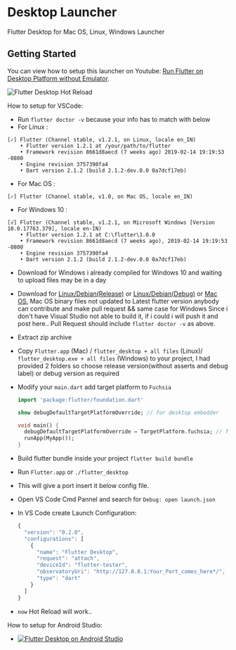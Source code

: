 # Desktop Launcher

Flutter Desktop for Mac OS, Linux, Windows Launcher

## Getting Started

You can view how to setup this launcher on Youtube: [Run Flutter on Desktop Platform without Emulator](https://www.youtube.com/watch?v=QFD2r4C3fHs).

![Flutter Desktop Hot Reload](https://github.com/canewsin/flutter_desktop_launcher/blob/master/demo.gif)

How to setup for VSCode:
- Run   ```flutter doctor -v``` because your info has to match with below 
 - For Linux : 
```
[✓] Flutter (Channel stable, v1.2.1, on Linux, locale en_IN)
    • Flutter version 1.2.1 at /your/path/to/flutter
    • Framework revision 8661d8aecd (7 weeks ago) 2019-02-14 19:19:53 -0800
    • Engine revision 3757390fa4
    • Dart version 2.1.2 (build 2.1.2-dev.0.0 0a7dcf17eb)

```
 - For Mac OS : 
```
[✓] Flutter (Channel stable, v1.0, on Mac OS, locale en_IN)
```

 - For Windows 10 : 
```
[√] Flutter (Channel stable, v1.2.1, on Microsoft Windows [Version 10.0.17763.379], locale en-IN)
    • Flutter version 1.2.1 at C:\flutter\1.0.0
    • Framework revision 8661d8aecd (7 weeks ago), 2019-02-14 19:19:53 -0800
    • Engine revision 3757390fa4
    • Dart version 2.1.2 (build 2.1.2-dev.0.0 0a7dcf17eb)
```
- Download for Windows i already compiled for Windows 10 and waiting to upload files may be in a day
- Download for [Linux/Debian(Release)](https://github.com/canewsin/flutter_desktop_launcher/raw/master/v1.2.1/linux_launcher_release.zip) or [Linux/Debian(Debug)](https://github.com/canewsin/flutter_desktop_launcher/raw/master/v1.2.1/linux_launcher_debug.zip) or [Mac OS](https://github.com/canewsin/flutter_desktop_launcher/releases/download/v0.0.1-mac/Archive.zip), Mac OS binary files not updated to Latest flutter version anybody can contribute and make pull request && same case for Windows Since i don't have Visual Studio not able to build it, if i could i will push it and post here.. Pull Request should include ``` flutter doctor -v ``` as above.
- Extract zip archive
- Copy `Flutter.app` (Mac) / `flutter_desktop + all files` (Linux)/ `flutter_desktop.exe + all files` (Windows) to your project, I had provided 2 folders so choose release version(without asserts and debug label) or debug version as required
- Modify your `main.dart` add target platform to `Fuchsia`

  ```dart
  import 'package:flutter/foundation.dart'

  show debugDefaultTargetPlatformOverride; // for desktop embedder

  void main() {
    debugDefaultTargetPlatformOverride = TargetPlatform.fuchsia; // for desktop embedder
    runApp(MyApp());
  }
  ```

- Build flutter bundle inside your project `flutter build bundle`
- Run `Flutter.app` or `./flutter_desktop`
- This will give a port insert it below config file.
- Open VS Code Cmd Pannel and search for `Debug: open launch.json`
- In VS Code create Launch Configuration:
  ```javascript
  {
    "version": "0.2.0",
    "configurations": [
      {
        "name": "Flutter Desktop",
        "request": "attach",
        "deviceId": "flutter-tester",
        "observatoryUri": "http://127.0.0.1:Your_Port_comes_here*/",
        "type": "dart"
      }
    ]
  }
  ```
- ` now ` Hot Reload  will work..

How to setup for Android Studio:
- [![Flutter Desktop on Android Studio](https://img.youtube.com/vi/imgl0GTopYM/0.jpg)](https://www.youtube.com/watch?v=imgl0GTopYM)

